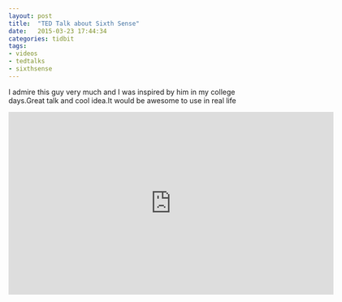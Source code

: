 ```yaml
---
layout: post
title:  "TED Talk about Sixth Sense"
date:   2015-03-23 17:44:34
categories: tidbit
tags:
- videos
- tedtalks
- sixthsense
---
```

<div><p>I admire this guy very much and I was inspired by him in my college days.Great talk and cool idea.It would be awesome to use in real life</p></div>
<iframe src="https://embed-ssl.ted.com/talks/pattie_maes_demos_the_sixth_sense.html" width="640" height="360" frameborder="0" scrolling="no" webkitAllowFullScreen mozallowfullscreen allowFullScreen></iframe>